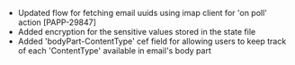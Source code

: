 * Updated flow for fetching email uuids using imap client for 'on poll' action [PAPP-29847]
* Added encryption for the sensitive values stored in the state file
* Added 'bodyPart-ContentType' cef field for allowing users to keep track of each 'ContentType' available in email's body part